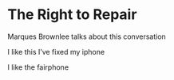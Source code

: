 # The Right to Repair

Marques Brownlee
talks about this conversation

I like this
I’ve fixed my iphone

I like the fairphone